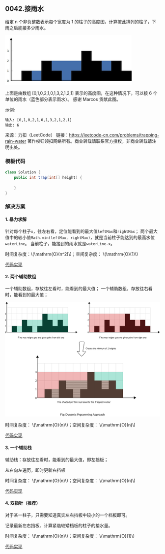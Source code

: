 <script src="https://cdn.bootcss.com/mathjax/2.7.7/MathJax.js?config=TeX-AMS-MML_HTMLorMML"></script>

## 0042.接雨水

给定 n 个非负整数表示每个宽度为 1 的柱子的高度图，计算按此排列的柱子，下雨之后能接多少雨水。

![接雨水](../../../../../../resources/leetcode/0042_rainwatertrap.png)

上面是由数组 [0,1,0,2,1,0,1,3,2,1,2,1] 表示的高度图，在这种情况下，可以接 6 个单位的雨水（蓝色部分表示雨水）。 感谢 Marcos 贡献此图。

示例:

```
输入: [0,1,0,2,1,0,1,3,2,1,2,1]
输出: 6
```

来源：力扣（LeetCode）
链接：https://leetcode-cn.com/problems/trapping-rain-water
著作权归领扣网络所有。商业转载请联系官方授权，非商业转载请注明出处。

### 模板代码

``` java
class Solution {
    public int trap(int[] height) {

    }
}
```

### 解决方案

#### 1. 暴力求解

针对每个柱子`x`，往左右看，定位能看到的最大值`leftMax`和`rightMax`；
两个最大值中的较小值`Math.min(leftMax, rightMax)`，就是当前柱子能达到的最高水位`waterLine`。
当前柱子，能接到的雨水就是`waterLine-x`。

时间复杂度：\\(\mathrm{O}(n^2)\\)；空间复杂度： \\(\mathrm{O}(1)\\)

[代码实现](qu0042/solu1/Solution.java)



#### 2. 两个辅助数组

一个辅助数组，存放往左看时，能看到的最大值；
一个辅助数组，存放往右看时，能看到的最大值；

<img src="../../../../../../resources/leetcode/0042_trapping_rain_water.png" alt="两个辅助数组" style="zoom: 50%;" />

时间复杂度： \\(\mathrm{O}(n)\\)；空间复杂度： \\(\mathrm{O}(n)\\)

[代码实现](qu0042/solu2/Solution.java)



#### 3. 一个辅助栈

辅助栈：存放往左看时，能看到的最大值，即左挡板；

从右向左遍历，即时更新右挡板

时间复杂度： \\(\mathrm{O}(n)\\)；空间复杂度： \\(\mathrm{O}(n)\\)

[代码实现](qu0042/solu3/Solution.java)


#### 4. 双指针（推荐）

对于某一柱子，只需要知道真实左右挡板中较小的一个档板即可。

记录最新左右挡板、计算紧临较矮档板的柱子的接水量。

时间复杂度： \\(\mathrm{O}(n)\\)；空间复杂度： \\(\mathrm{O}(1)\\)

[代码实现](qu0042/solu4/Solution.java)

